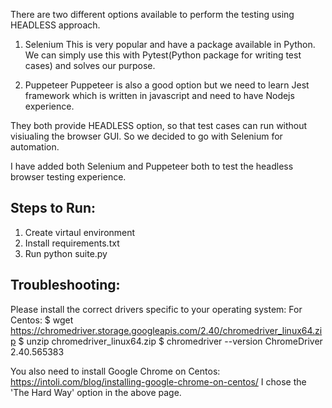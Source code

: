 There are two different options available to perform the testing using HEADLESS approach. 
1. Selenium
   This is very popular and have a package available in Python. We can simply use this with Pytest(Python package for writing test cases) and solves our purpose. 

2. Puppeteer
   Puppeteer is also a good option but we need to learn Jest framework which is written in javascript and need to have Nodejs experience. 

They both provide HEADLESS option, so that test cases can run without visiualing the browser GUI. So we decided to go with Selenium for automation.


I have added both Selenium and Puppeteer both to test the headless browser testing experience.

Steps to Run:
-------------
1. Create virtaul environment
2. Install requirements.txt
3. Run python suite.py


Troubleshooting:
----------------
Please install the correct drivers specific to your operating system:
For Centos:
$ wget https://chromedriver.storage.googleapis.com/2.40/chromedriver_linux64.zip
$ unzip chromedriver_linux64.zip
$ chromedriver --version
ChromeDriver 2.40.565383

You also need to install Google Chrome on Centos:
https://intoli.com/blog/installing-google-chrome-on-centos/
I chose the 'The Hard Way' option in the above page.